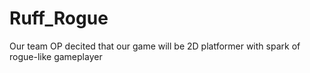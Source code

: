 # Ruff_Rogue
Our team OP decited that our game will be 2D platformer with spark of rogue-like gameplayer
